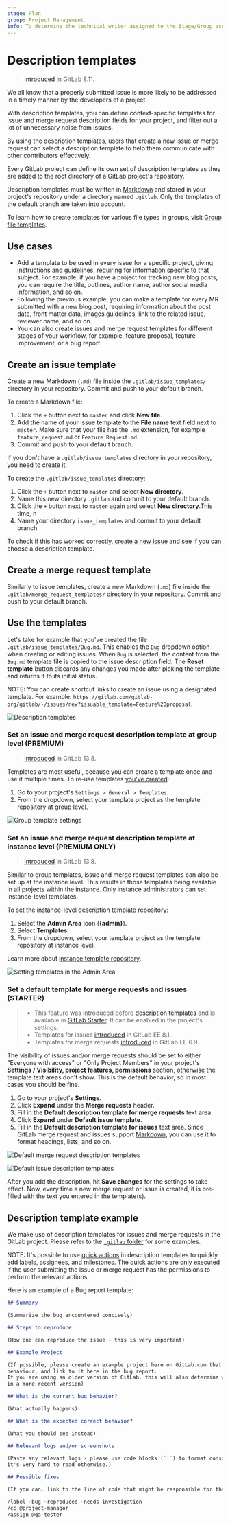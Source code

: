```yaml
---
stage: Plan
group: Project Management
info: To determine the technical writer assigned to the Stage/Group associated with this page, see https://about.gitlab.com/handbook/engineering/ux/technical-writing/#assignments
---
```


# Description templates

> [Introduced](https://gitlab.com/gitlab-org/gitlab-foss/-/merge_requests/4981) in GitLab 8.11.

We all know that a properly submitted issue is more likely to be addressed in
a timely manner by the developers of a project.

With description templates, you can define context-specific templates for issue and merge request
description fields for your project, and filter out a lot of unnecessary noise from issues.

By using the description templates, users that create a new issue or merge
request can select a description template to help them communicate with other
contributors effectively.

Every GitLab project can define its own set of description templates as they
are added to the root directory of a GitLab project's repository.

Description templates must be written in [Markdown](../markdown.md) and stored
in your project's repository under a directory named `.gitlab`. Only the
templates of the default branch are taken into account.

To learn how to create templates for various file types in groups, visit
[Group file templates](../group/index.md#group-file-templates).

## Use cases

- Add a template to be used in every issue for a specific project,
  giving instructions and guidelines, requiring for information specific to that subject.
  For example, if you have a project for tracking new blog posts, you can require the
  title, outlines, author name, author social media information, and so on.
- Following the previous example, you can make a template for every MR submitted
  with a new blog post, requiring information about the post date, front matter data,
  images guidelines, link to the related issue, reviewer name, and so on.
- You can also create issues and merge request templates for different
  stages of your workflow, for example, feature proposal, feature improvement, or a bug report.

## Create an issue template

Create a new Markdown (`.md`) file inside the `.gitlab/issue_templates/`
directory in your repository. Commit and push to your default branch.

To create a Markdown file:

 1. Click the `+` button next to `master` and click **New file**.
 1. Add the name of your issue template to the **File name** text field next to `master`.
    Make sure that your file has the `.md` extension, for
    example `feature_request.md` or `Feature Request.md`.
 1. Commit and push to your default branch.

If you don't have a `.gitlab/issue_templates` directory in your repository, you need to create it.

To create the `.gitlab/issue_templates` directory:

 1. Click the `+` button next to `master` and select **New directory**.
 1. Name this new directory `.gitlab` and commit to your default branch.
 1. Click the `+` button next to `master` again and select **New directory**.This time, n
 1. Name your directory `issue_templates` and commit to your default branch.

To check if this has worked correctly, [create a new issue](issues/managing_issues.md#create-a-new-issue)
and see if you can choose a description template.

## Create a merge request template

Similarly to issue templates, create a new Markdown (`.md`) file inside the
`.gitlab/merge_request_templates/` directory in your repository. Commit and
push to your default branch.

## Use the templates

Let's take for example that you've created the file `.gitlab/issue_templates/Bug.md`.
This enables the `Bug` dropdown option when creating or editing issues. When
`Bug` is selected, the content from the `Bug.md` template file is copied
to the issue description field. The **Reset template** button discards any
changes you made after picking the template and returns it to its initial status.

NOTE:
You can create shortcut links to create an issue using a designated template.
For example: `https://gitlab.com/gitlab-org/gitlab/-/issues/new?issuable_template=Feature%20proposal`.

![Description templates](img/description_templates.png)

### Set an issue and merge request description template at group level **(PREMIUM)**

> [Introduced](https://gitlab.com/gitlab-org/gitlab/-/merge_requests/46222) in GitLab 13.8.

Templates are most useful, because you can create a template once and use it multiple times.
To re-use templates [you've created](../project/description_templates.md#create-an-issue-template):

1. Go to your project's `Settings > General > Templates`.
1. From the dropdown, select your template project as the template repository at group level.

![Group template settings](../group/img/group_file_template_settings.png)

### Set an issue and merge request description template at instance level **(PREMIUM ONLY)**

> [Introduced](https://gitlab.com/gitlab-org/gitlab/-/merge_requests/46222) in GitLab 13.8.

Similar to group templates, issue and merge request templates can also be set up at the instance level.
This results in those templates being available in all projects within the instance.
Only instance administrators can set instance-level templates.

To set the instance-level description template repository:

1. Select the **Admin Area** icon (**{admin}**).
1. Select **Templates**.
1. From the dropdown, select your template project as the template repository at instance level.

Learn more about [instance template repository](../admin_area/settings/instance_template_repository.md).

![Setting templates in the Admin Area](../admin_area/settings/img/file_template_admin_area.png)

### Set a default template for merge requests and issues **(STARTER)**

> - This feature was introduced before [description templates](#description-templates) and is available in [GitLab Starter](https://about.gitlab.com/pricing/). It can be enabled in the project's settings.
> - Templates for issues [introduced](https://gitlab.com/gitlab-org/gitlab/-/merge_requests/28) in GitLab EE 8.1.
> - Templates for merge requests [introduced](https://gitlab.com/gitlab-org/gitlab/commit/7478ece8b48e80782b5465b96c79f85cc91d391b) in GitLab EE 6.9.

The visibility of issues and/or merge requests should be set to either "Everyone
with access" or "Only Project Members" in your project's **Settings / Visibility, project features, permissions** section, otherwise the
template text areas don't show. This is the default behavior, so in most cases
you should be fine.

1. Go to your project's **Settings**.
1. Click **Expand** under the **Merge requests** header.
1. Fill in the **Default description template for merge requests** text area.
1. Click **Expand** under **Default issue template**.
1. Fill in the **Default description template for issues** text area.
   Since GitLab merge request and issues support [Markdown](../markdown.md), you can use it to format
   headings, lists, and so on.

![Default merge request description templates](img/description_templates_merge_request_settings.png)

![Default issue description templates](img/description_templates_issue_settings.png)

After you add the description, hit **Save changes** for the settings to take
effect. Now, every time a new merge request or issue is created, it is
pre-filled with the text you entered in the template(s).

## Description template example

We make use of description templates for issues and merge requests in the GitLab project.
Please refer to the [`.gitlab` folder](https://gitlab.com/gitlab-org/gitlab/tree/master/.gitlab)
for some examples.

NOTE:
It's possible to use [quick actions](quick_actions.md) in description templates to quickly add
labels, assignees, and milestones. The quick actions are only executed if the user submitting
the issue or merge request has the permissions to perform the relevant actions.

Here is an example of a Bug report template:

```markdown
## Summary

(Summarize the bug encountered concisely)

## Steps to reproduce

(How one can reproduce the issue - this is very important)

## Example Project

(If possible, please create an example project here on GitLab.com that exhibits the problematic
behaviour, and link to it here in the bug report.
If you are using an older version of GitLab, this will also determine whether the bug has been fixed
in a more recent version)

## What is the current bug behavior?

(What actually happens)

## What is the expected correct behavior?

(What you should see instead)

## Relevant logs and/or screenshots

(Paste any relevant logs - please use code blocks (```) to format console output, logs, and code, as
it's very hard to read otherwise.)

## Possible fixes

(If you can, link to the line of code that might be responsible for the problem)

/label ~bug ~reproduced ~needs-investigation
/cc @project-manager
/assign @qa-tester
```
